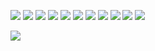 ![](https://files.catbox.moe/v0qa8e.png) ![](https://files.catbox.moe/zo576e.png) ![](https://files.catbox.moe/j470vl.png) ![](https://files.catbox.moe/f9pcu6.png) ![](https://files.catbox.moe/rbealf.png) ![](https://files.catbox.moe/tj3o8f.png) ![](https://files.catbox.moe/hi3a07.png) ![](https://files.catbox.moe/on4bm1.png) ![](https://files.catbox.moe/a75mtx.png) ![](https://files.catbox.moe/fkyuqx.png) ![](https://files.catbox.moe/apmuts.png)

![](https://komarev.com/ghpvc/?username=riflori&style=flat-square)
